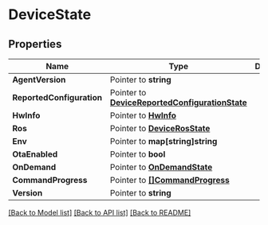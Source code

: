 # DeviceState

## Properties

Name | Type | Description | Notes
------------ | ------------- | ------------- | -------------
**AgentVersion** | Pointer to **string** |  | [optional] 
**ReportedConfiguration** | Pointer to [**DeviceReportedConfigurationState**](DeviceReportedConfigurationState.md) |  | [optional] 
**HwInfo** | Pointer to [**HwInfo**](HwInfo.md) |  | [optional] 
**Ros** | Pointer to [**DeviceRosState**](DeviceRosState.md) |  | [optional] 
**Env** | Pointer to **map[string]string** |  | [optional] 
**OtaEnabled** | Pointer to **bool** |  | [optional] 
**OnDemand** | Pointer to [**OnDemandState**](OnDemandState.md) |  | [optional] 
**CommandProgress** | Pointer to [**[]CommandProgress**](CommandProgress.md) |  | [optional] 
**Version** | Pointer to **string** |  | [optional] 

[[Back to Model list]](../README.md#documentation-for-models) [[Back to API list]](../README.md#documentation-for-api-endpoints) [[Back to README]](../README.md)


